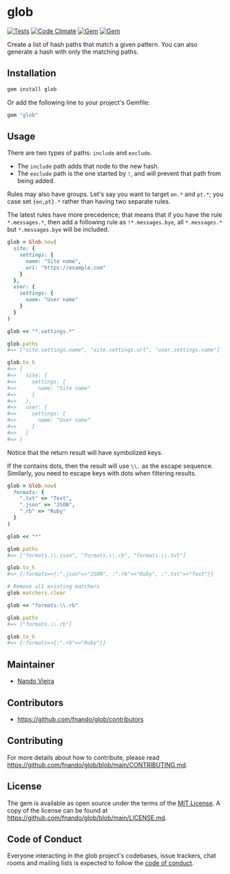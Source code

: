 # glob

[![Tests](https://github.com/fnando/glob/workflows/ruby-tests/badge.svg)](https://github.com/fnando/glob)
[![Code Climate](https://codeclimate.com/github/fnando/glob/badges/gpa.svg)](https://codeclimate.com/github/fnando/glob)
[![Gem](https://img.shields.io/gem/v/glob.svg)](https://rubygems.org/gems/glob)
[![Gem](https://img.shields.io/gem/dt/glob.svg)](https://rubygems.org/gems/glob)

Create a list of hash paths that match a given pattern. You can also generate a
hash with only the matching paths.

## Installation

```bash
gem install glob
```

Or add the following line to your project's Gemfile:

```ruby
gem "glob"
```

## Usage

There are two types of paths: `include` and `exclude`.

- The `include` path adds that node to the new hash.
- The `exclude` path is the one started by `!`, and will prevent that path from
  being added.

Rules may also have groups. Let's say you want to target `en.*` and `pt.*`; you
case set `{en,pt}.*` rather than having two separate rules.

The latest rules have more precedence; that means that if you have the rule
`*.messages.*`, then add a following rule as `!*.messages.bye`, all
`*.messages.*` but `*.messages.bye` will be included.

```ruby
glob = Glob.new(
  site: {
    settings: {
      name: "Site name",
      url: "https://example.com"
    }
  },
  user: {
    settings: {
      name: "User name"
    }
  }
)

glob << "*.settings.*"

glob.paths
#=> ["site.settings.name", "site.settings.url", "user.settings.name"]

glob.to_h
#=> {
#=>   site: {
#=>     settings: {
#=>       name: "Site name"
#=>     }
#=>   },
#=>   user: {
#=>     settings: {
#=>       name: "User name"
#=>     }
#=>   }
#=> }
```

Notice that the return result will have symbolized keys.

If the contains dots, then the result will use `\\.` as the escape sequence.
Similarly, you need to escape keys with dots when filtering results.

```ruby
glob = Glob.new(
  formats: {
    ".txt" => "Text",
    ".json" => "JSON",
    ".rb" => "Ruby"
  }
)

glob << "*"

glob.paths
#=> ["formats.\\.json", "formats.\\.rb", "formats.\\.txt"]

glob.to_h
#=> {:formats=>{:".json"=>"JSON", :".rb"=>"Ruby", :".txt"=>"Text"}}

# Remove all existing matchers
glob.matchers.clear

glob << "formats.\\.rb"

glob.paths
#=> ["formats.\\.rb"]

glob.to_h
#=> {:formats=>{:".rb"=>"Ruby"}}
```

## Maintainer

- [Nando Vieira](https://github.com/fnando)

## Contributors

- https://github.com/fnando/glob/contributors

## Contributing

For more details about how to contribute, please read
https://github.com/fnando/glob/blob/main/CONTRIBUTING.md.

## License

The gem is available as open source under the terms of the
[MIT License](https://opensource.org/licenses/MIT). A copy of the license can be
found at https://github.com/fnando/glob/blob/main/LICENSE.md.

## Code of Conduct

Everyone interacting in the glob project's codebases, issue trackers, chat rooms
and mailing lists is expected to follow the
[code of conduct](https://github.com/fnando/glob/blob/main/CODE_OF_CONDUCT.md).
